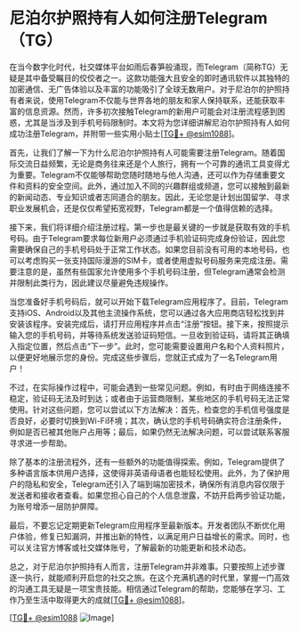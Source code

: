 # 尼泊尔护照持有人如何注册Telegram（TG）

在当今数字化时代，社交媒体平台如雨后春笋般涌现，而Telegram（简称TG）无疑是其中备受瞩目的佼佼者之一。这款功能强大且安全的即时通讯软件以其独特的加密通信、无广告体验以及丰富的功能吸引了全球无数用户。对于尼泊尔的护照持有者来说，使用Telegram不仅能与世界各地的朋友和家人保持联系，还能获取丰富的信息资源。然而，许多初次接触Telegram的新用户可能会对注册流程感到困惑，尤其是当涉及到手机号码限制时。本文将为您详细讲解尼泊尔护照持有人如何成功注册Telegram，并附带一些实用小贴士[[TG💪+ @esim1088](https://t.me/s/esim1088)]。

首先，让我们了解一下为什么尼泊尔护照持有人可能需要注册Telegram。随着国际交流日益频繁，无论是商务往来还是个人旅行，拥有一个可靠的通讯工具变得尤为重要。Telegram不仅能够帮助您随时随地与他人沟通，还可以作为存储重要文件和资料的安全空间。此外，通过加入不同的兴趣群组或频道，您可以接触到最新的新闻动态、专业知识或者志同道合的朋友。因此，无论您是计划出国留学、寻求职业发展机会，还是仅仅希望拓宽视野，Telegram都是一个值得信赖的选择。

接下来，我们将详细介绍注册过程。第一步也是最关键的一步就是获取有效的手机号码。由于Telegram要求每位新用户必须通过手机验证码完成身份验证，因此您需要确保自己的手机号码处于正常工作状态。如果您目前没有可用的本地号码，也可以考虑购买一张支持国际漫游的SIM卡，或者使用虚拟号码服务来完成注册。需要注意的是，虽然有些国家允许使用多个手机号码注册，但Telegram通常会检测并限制此类行为，因此建议尽量避免违规操作。

当您准备好手机号码后，就可以开始下载Telegram应用程序了。目前，Telegram支持iOS、Android以及其他主流操作系统，您可以通过各大应用商店轻松找到并安装该程序。安装完成后，请打开应用程序并点击“注册”按钮。接下来，按照提示输入您的手机号码，并等待系统发送验证码短信。一旦收到验证码，请将其正确填入指定位置，然后点击“下一步”。此时，您可能需要设置用户名和个人资料照片，以便更好地展示您的身份。完成这些步骤后，您就正式成为了一名Telegram用户！

不过，在实际操作过程中，可能会遇到一些常见问题。例如，有时由于网络连接不稳定，验证码无法及时到达；或者由于运营商限制，某些地区的手机号码无法正常使用。针对这些问题，您可以尝试以下方法解决：首先，检查您的手机信号强度是否良好，必要时切换到Wi-Fi环境；其次，确认您的手机号码确实符合注册条件，例如是否已被其他账户占用等；最后，如果仍然无法解决问题，可以尝试联系客服寻求进一步帮助。

除了基本的注册流程外，还有一些额外的功能值得探索。例如，Telegram提供了多种语言版本供用户选择，这使得非英语母语者也能轻松使用。此外，为了保护用户的隐私和安全，Telegram还引入了端到端加密技术，确保所有消息内容仅限于发送者和接收者查看。如果您担心自己的个人信息泄露，不妨开启两步验证功能，为账号增添一层防护屏障。

最后，不要忘记定期更新Telegram应用程序至最新版本。开发者团队不断优化用户体验，修复已知漏洞，并推出新的特性，以满足用户日益增长的需求。同时，也可以关注官方博客或社交媒体账号，了解最新的功能更新和技术动态。

总之，对于尼泊尔护照持有人而言，注册Telegram并非难事。只要按照上述步骤逐一执行，就能顺利开启您的社交之旅。在这个充满机遇的时代里，掌握一门高效的沟通工具无疑是一项宝贵技能。相信通过Telegram的帮助，您能够在学习、工作乃至生活中取得更大的成就[[TG💪+ @esim1088](https://t.me/s/esim1088)]。

[[TG💪+ @esim1088](https://t.me/s/esim1088) ![Image](https://i.postimg.cc/4NQfJmqS/Snipaste-2025-05-13-00-14-12.png)]